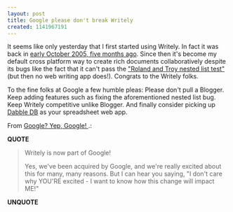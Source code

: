 ```yaml
---
layout: post
title: Google please don't break Writely
created: 1141967191
---
```

<p>It seems like only yesterday that I first started using Writely. In fact it was back in <a href="http://www.rolandtanglao.com/archives/2005/10/02/writely_rocks_as_long_as_you_dont_use_nested_lists">early October 2005, five months ago</a>. Since then it's become my default cross platform way to create rich documents collaboratively despite its bugs like the fact that it can't pass the <a href="http://www.rolandtanglao.com/archives/2005/10/02/writely_rocks_as_long_as_you_dont_use_nested_lists">"Roland and Troy nested list test"</a> (but then no web writing app does!). Congrats to the Writely folks.</p>

<p>To the fine folks at Google a few humble pleas: Please don't pull a Blogger. Keep adding features such as fixing the aforementioned nested list bug. Keep Writely competitive unlike Blogger.  And finally consider picking up <a href="http://www.rolandtanglao.com/archives/2006/03/07/dabble-db-wins-id-pay-for-that-award-at-under-the-radar">Dabble DB</a> as your spreadsheet web app.</p> 
 
<p>From <a href="http://writely.blogspot.com/2006/03/google-yep-google.html">Google? Yep, Google! </a>.:</p>
<p><b>QUOTE</b></p><blockquote><p>Writely is now part of Google!</p>

<p>Yes, we've been acquired by Google, and we're really excited about this for many, many reasons. But I can hear you saying, "I don't care why YOU'RE excited - I want to know how this change will impact ME!"</p></blockquote><p><b>UNQUOTE</b></p>

